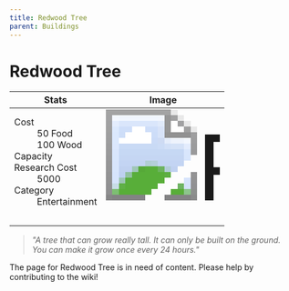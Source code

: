 ```yaml
---
title: Redwood Tree
parent: Buildings
---
```

# Redwood Tree

[//]: # (Pre-generated content)
<table><thead><tr><th>Stats</th><th>Image</th></tr></thead><tbody><tr><td><dl><dt>Cost</dt><dd>50 Food<br>100 Wood</dd><dt>Capacity</dt><dd></dd><dt>Research Cost</dt><dd>5000</dd><dt>Category</dt><dd>Entertainment</dd></dl></td><td><style>.building-image {width: 200px;height: 200px;overflow: hidden;position: relative;}.building-image img {image-rendering: pixelated;object-fit: none;transform: scale(10);transform-origin: left top;position: absolute;left: 0;top: 0;}</style><div class="building-image"><img style="object-position: -680px -955px;" src="https://tfe2-wiki.github.io/assets/sprites.png" alt="Redwood Tree Back"><img style="object-position: -658px -955px;" src="https://tfe2-wiki.github.io/assets/sprites.png" alt="Redwood Tree"></div></td></tr></tbody></table><blockquote><i>"A tree that can grow really tall. It can only be built on the ground. You can make it grow once every 24 hours."</i></blockquote>

The page for Redwood Tree is in need of content. Please help by contributing to the wiki!
